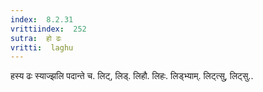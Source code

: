 ```yaml
---
index:  8.2.31
vrittiindex:  252
sutra:  हो ढः
vritti:  laghu 
---
```


हस्य ढः स्याज्झलि पदान्ते च. लिट्, लिड्. लिहौ. लिहः. लिड्भ्याम्. लिट्त्सु, लिट्सु..

